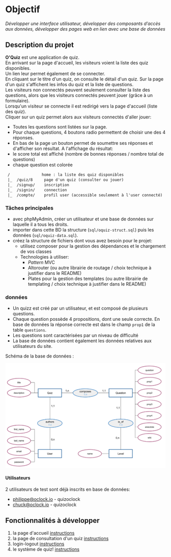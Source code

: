 # Objectif
*Développer une interface utilisateur, développer des composants d’accès aux données, développer des pages web en lien avec une base de données*

## Description du projet
**O'Quiz** est une application de quiz.  
En arrivant sur la page d'accueil, les visiteurs voient la liste des quiz disponibles.  
Un lien leur permet également de se connecter.  
En cliquant sur le titre d'un quiz, on consulte le détail d'un quiz.
Sur la page d'un quiz s'affichent les infos du quiz et la liste de questions.  
Les visiteurs non connectés peuvent seulement consulter la liste des questions, alors que les visiteurs connectés peuvent jouer (grâce à un formulaire).   
Lorsqu'un visiteur se connecte il est redirigé vers la page d'accueil (liste des quiz).  
Cliquer sur un quiz permet alors aux visiteurs connectés d'aller jouer:
  - Toutes les questions sont listées sur la page.
  - Pour chaque questions, 4 boutons radio permettent de choisir une des 4 réponses.
  - En bas de la page un bouton permet de soumettre ses réponses et d'afficher son résultat.
A l'affichage du résultat:
  - le score total est affiché (nombre de bonnes réponses / nombre total de questions)
  - chaque question est colorée


```
 /              home : la liste des quiz disponibles
 |_  /quiz/8     page d'un quiz (consulter ou jouer)
 |_  /signup/    inscription
 |_  /signin/    connection
 |_  /compte/    profil user (accessible seulement à l'user connecté)
```

### Tâches principales
* avec phpMyAdmin, créer un utilisateur et une base de données sur laquelle il a tous les droits.  
* importer dans cette BD la structure (`sql/oquiz-struct.sql`) puis les données (`sql/oquiz-data.sql`).
* créez la structure de fichiers dont vous avez besoin pour le projet:
  - utilisez composer pour la gestion des dépendances et le chargement de vos classes
  - Technologies à utiliser:
    - *Pattern* MVC
    - Altorouter (ou autre librairie de routage / choix technique à justifier dans le README)
    - Plates pour la gestion des templates (ou autre librairie de templating / choix technique à justifier dans le README)

### données
* Un quizz est créé par un utilisateur, et est composé de plusieurs questions.
* Chaque question possède 4 propositions, dont une seule correcte. En base de données la réponse correcte est dans le champ `prop1` de la table `questions`.  
* Les questions sont caractérisées par un niveau de difficulté
* La base de données contient également les données relatives aux utilisateurs du site.

Schéma de la base de données :

![MCD O'Quiz](docs/img/mcd-oquiz.png)

#### Utilisateurs
2 utilisateurs de test sont déjà inscrits en base de données:
* philippe@oclock.io - quizoclock
* chuck@oclock.io - quizoclock

## Fonctionnalités à développer
  1. la page d'accueil [instructions](docs/page-accueil.md)
  2. la page de consultation d'un quiz [instructions](docs/quiz-consulter.md)
  3. login-logout [instructions](docs/quiz-jeu.md)
  4. le système de quiz! [instructions](docs/quiz-jeu.md)
